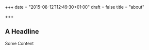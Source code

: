 +++
date = "2015-08-12T12:49:30+01:00"
draft = false
title = "about"

+++

## A Headline

Some Content

